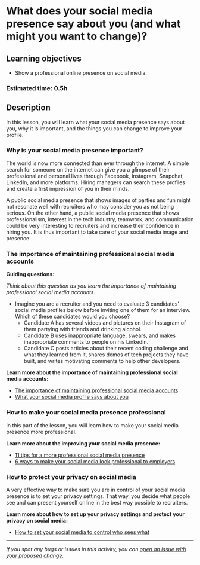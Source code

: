 # What does your social media presence say about you (and what might you want to change)?

## Learning objectives

- Show a professional online presence on social media.

### Estimated time: 0.5h

## Description

In this lesson, you will learn what your social media presence says about you, why it is important, and the things you can change to improve your profile.

### Why is your social media presence important?

The world is now more connected than ever through the internet. A simple search for someone on the internet can give you a glimpse of their professional and personal lives through Facebook, Instagram, Snapchat, LinkedIn, and more platforms. Hiring managers can search these profiles and create a first impression of you in their minds.

A public social media presence that shows images of parties and fun might not resonate well with recruiters who may consider you as not being serious. On the other hand, a public social media presence that shows professionalism, interest in the tech industry, teamwork, and communication could be very interesting to recruiters and increase their confidence in hiring you. It is thus important to take care of your social media image and presence.

### The importance of maintaining professional social media accounts

**Guiding questions:**

*Think about this question as you learn the importance of maintaining professional social media accounts.*

- Imagine you are a recruiter and you need to evaluate 3 candidates' social media profiles below before inviting one of them for an interview. Which of these candidates would you choose?
  - Candidate A has several videos and pictures on their Instagram of them partying with friends and drinking alcohol.
  - Candidate B uses inappropriate language, swears, and makes inappropriate comments to people on his LinkedIn.
  - Candidate C posts articles about their recent coding challenge and what they learned from it, shares demos of tech projects they have built, and writes motivating comments to help other developers.

**Learn more about the importance of maintaining professional social media accounts:**

- [The importance of maintaining professional social media accounts](https://www.wayup.com/guide/community/importance-maintaining-professional-social-media-accounts/)
- [What your social media profile says about you](https://www.infomart-usa.com/blog/social-media-profile-says/)

### How to make your social media presence professional

In this part of the lesson, you will learn how to make your social media presence more professional.

**Learn more about the improving your social media presence:**

- [11 tips for a more professional social media presence](https://www.govloop.com/community/blog/11-tips-professional-social-media-presence/)
- [6 ways to make your social media look professional to employers](https://www.coburgbanks.co.uk/blog/candidate-tips/make-your-social-media-look-professional/)

### How to protect your privacy on social media

A very effective way to make sure you are in control of your social media presence is to set your privacy settings. That way, you decide what people see and can present yourself online in the best way possible to recruiters.

**Learn more about how to set up your privacy settings and protect your privacy on social media:**

- [How to set your social media to control who sees what](https://www.wired.com/story/lock-down-social-media-privacy-security-facebook-twitter/)

------

_If you spot any bugs or issues in this activity, you can [open an issue with your proposed change](https://github.com/microverseinc/curriculum-transversal-skills/blob/main/git-github/articles/open_issue.md)._